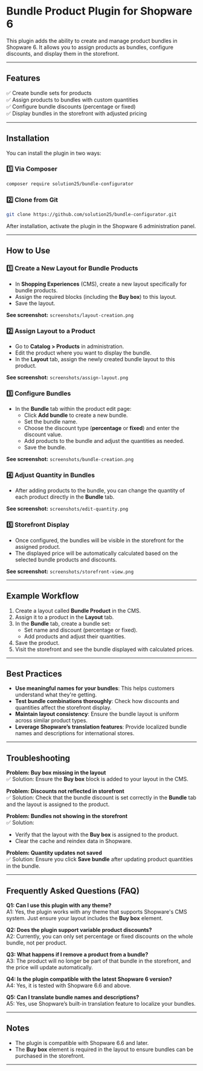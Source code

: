
# Bundle Product Plugin for Shopware 6

This plugin adds the ability to create and manage product bundles in Shopware 6. It allows you to assign products as bundles, configure discounts, and display them in the storefront.

---

## Features

✅ Create bundle sets for products  
✅ Assign products to bundles with custom quantities  
✅ Configure bundle discounts (percentage or fixed)  
✅ Display bundles in the storefront with adjusted pricing  

---

## Installation

You can install the plugin in two ways:

### 1️⃣ Via Composer
```bash
composer require solution25/bundle-configurator
```

### 2️⃣ Clone from Git
```bash
git clone https://github.com/solution25/bundle-configurator.git
```

After installation, activate the plugin in the Shopware 6 administration panel.

---

## How to Use

### 1️⃣ Create a New Layout for Bundle Products
- In **Shopping Experiences** (CMS), create a new layout specifically for bundle products.
- Assign the required blocks (including the **Buy box**) to this layout.
- Save the layout.

**See screenshot:** `screenshots/layout-creation.png`

### 2️⃣ Assign Layout to a Product
- Go to **Catalog > Products** in administration.
- Edit the product where you want to display the bundle.
- In the **Layout** tab, assign the newly created bundle layout to this product.

**See screenshot:** `screenshots/assign-layout.png`

### 3️⃣ Configure Bundles
- In the **Bundle** tab within the product edit page:
  - Click **Add bundle** to create a new bundle.
  - Set the bundle name.
  - Choose the discount type (**percentage** or **fixed**) and enter the discount value.
  - Add products to the bundle and adjust the quantities as needed.
  - Save the bundle.

**See screenshot:** `screenshots/bundle-creation.png`

### 4️⃣ Adjust Quantity in Bundles
- After adding products to the bundle, you can change the quantity of each product directly in the **Bundle** tab.

**See screenshot:** `screenshots/edit-quantity.png`

### 5️⃣ Storefront Display
- Once configured, the bundles will be visible in the storefront for the assigned product.
- The displayed price will be automatically calculated based on the selected bundle products and discounts.

**See screenshot:** `screenshots/storefront-view.png`

---

## Example Workflow

1. Create a layout called **Bundle Product** in the CMS.
2. Assign it to a product in the **Layout** tab.
3. In the **Bundle** tab, create a bundle set:
   - Set name and discount (percentage or fixed).
   - Add products and adjust their quantities.
4. Save the product.
5. Visit the storefront and see the bundle displayed with calculated prices.

---

## Best Practices

- **Use meaningful names for your bundles**: This helps customers understand what they're getting.  
- **Test bundle combinations thoroughly**: Check how discounts and quantities affect the storefront display.  
- **Maintain layout consistency**: Ensure the bundle layout is uniform across similar product types.  
- **Leverage Shopware’s translation features**: Provide localized bundle names and descriptions for international stores.

---

## Troubleshooting

**Problem: Buy box missing in the layout**  
✅ Solution: Ensure the **Buy box** block is added to your layout in the CMS.

**Problem: Discounts not reflected in storefront**  
✅ Solution: Check that the bundle discount is set correctly in the **Bundle** tab and the layout is assigned to the product.

**Problem: Bundles not showing in the storefront**  
✅ Solution:  
- Verify that the layout with the **Buy box** is assigned to the product.  
- Clear the cache and reindex data in Shopware.

**Problem: Quantity updates not saved**  
✅ Solution: Ensure you click **Save bundle** after updating product quantities in the bundle.

---

## Frequently Asked Questions (FAQ)

**Q1: Can I use this plugin with any theme?**  
A1: Yes, the plugin works with any theme that supports Shopware's CMS system. Just ensure your layout includes the **Buy box** element.

**Q2: Does the plugin support variable product discounts?**  
A2: Currently, you can only set percentage or fixed discounts on the whole bundle, not per product.

**Q3: What happens if I remove a product from a bundle?**  
A3: The product will no longer be part of that bundle in the storefront, and the price will update automatically.

**Q4: Is the plugin compatible with the latest Shopware 6 version?**  
A4: Yes, it is tested with Shopware 6.6 and above.

**Q5: Can I translate bundle names and descriptions?**  
A5: Yes, use Shopware’s built-in translation feature to localize your bundles.

---

## Notes

- The plugin is compatible with Shopware 6.6 and later.  
- The **Buy box** element is required in the layout to ensure bundles can be purchased in the storefront.  

---
